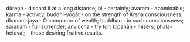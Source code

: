 dūreṇa - discard it at a long distance; hi - certainly; avaram - abominable; karma - activity; buddhi-yogāt - on the strength of Kṛṣṇa consciousness; dhanam-jaya - O conqueror of wealth; buddhau - in such consciousness; śaraṇam - full surrender; anviccha - try for; kṛpaṇāḥ - misers; phala-hetavaḥ - those desiring fruitive results.